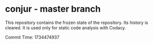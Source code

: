# conjur - master branch

This repository contains the frozen state of the repository.
Its history is cleared. It is used only for static code
analysis with Codacy.

Commit Time: 1734474937